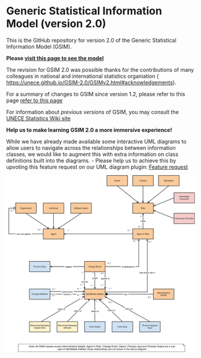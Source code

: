 # Generic Statistical Information Model (version 2.0)

This is the GitHub repository for version 2.0 of the Generic Statistical Information Model (GSIM). 

**Please [visit this page to see the model](https://unece.github.io/GSIM-2.0/GSIMv2.html)**

The revision for GSIM 2.0 was possible thanks for the contributions of many colleagues in national and international statistics organiation ( https://unece.github.io/GSIM-2.0/GSIMv2.html#acknowledgements).

For a summary of changes to GSIM since version 1.2, please refer to this page [refer to this page](https://github.com/UNECE/GSIM-2.0/blob/42b3f8ea173fd31a451e25b110ba7979a6064e40/Changes%20since%20GSIM%20v1.2/Introduction.md)

For information about _previous versions_ of GSIM, you may consult the [UNECE Statistics Wiki site](https://statswiki.unece.org/display/gsim/Old+versions+of+GSIM)

**Help us to make learning GSIM 2.0 a more immersive experience!**

While we have already made available some interactive UML diagrams to allow users to navigate across the relationships between information classes, we would like to augment this with extra information on class definitions built into the diagrams. - Please help us to achieve this by upvoting this feature request on our UML diagram plugin: [Feature request](https://github.com/jgraph/drawio/discussions/4094)

![Test Image 4](GSIM_2_0_Base_Group.drawio.svg)
